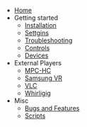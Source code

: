 * [Home](Home)
* Getting started
  * [Installation](Installation)
  * [Settgins](Settings)
  * [Troubleshooting](Troubleshooting)
  * [Controls](Controls)
  * [Devices](Devices)
* External Players
  * [MPC-HC](MPC-HC)
  * [Samsung VR](Samsung-vr)
  * [VLC](VLC)
  * [Whirligig](Whirligig)
* Misc
  * [Bugs and Features](Creating-Issues-to-report-bugs-or-request-features)
  * [Scripts](Scripts)